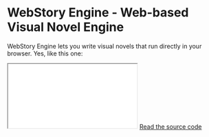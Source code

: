 
# WebStory Engine - Web-based Visual Novel Engine

WebStory Engine lets you write visual novels that run directly in your browser. Yes, like this one:

<iframe class="gameFrame" src="/examples/default/"></iframe>
<a href="/examples/default/story/scenes.xmugly" target="_blank">Read the source code</a>
